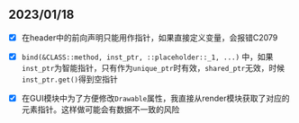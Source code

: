 ## 2023/01/18

- [x] 在header中的前向声明只能用作指针，如果直接定义变量，会报错C2079
- [x] `bind(&CLASS::method, inst_ptr, ::placeholder::_1, ...)` 中，如果`inst_ptr`为智能指针，只有作为`unique_ptr`时有效，`shared_ptr`无效，时候`inst_ptr.get()`得到空指针

- [x] 在GUI模块中为了方便修改`Drawable`属性，我直接从render模块获取了对应的元素指针。这样做可能会有数据不一致的风险

